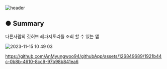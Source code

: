 ![header](https://capsule-render.vercel.app/api?type=waving&color=gradient&height=200&section=header&text=%F0%9F%9B%8B%EF%B8%8FGithubApp&fontSize=55)

● Summary
---------------------------
다른사람의 깃허브 레파지토리를 조회 할 수 있는 앱

![2023-11-15 10 49 03](https://github.com/AnMyungwoo94/githubApp/assets/126849689/5a9a2cbb-0265-486b-b482-7be638b0f404)

https://github.com/AnMyungwoo94/githubApp/assets/126849689/1921b44c-0b8b-4610-8cc9-97b98b841ea6

